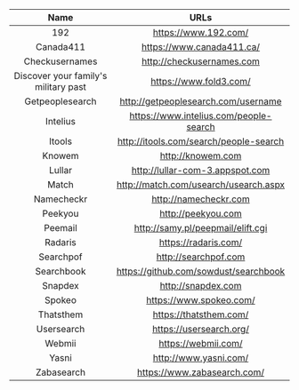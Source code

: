 | Name | URLs | 
|:---:|:---:|
| 192 | https://www.192.com/ |
| Canada411 | https://www.canada411.ca/ |
| Checkusernames | http://checkusernames.com |
| Discover your family's military past | https://www.fold3.com/ |
| Getpeoplesearch | http://getpeoplesearch.com/username |
| Intelius | https://www.intelius.com/people-search |
| Itools | http://itools.com/search/people-search |
| Knowem | http://knowem.com |
| Lullar | http://lullar-com-3.appspot.com |
| Match | http://match.com/usearch/usearch.aspx |
| Namecheckr | http://namecheckr.com |
| Peekyou | http://peekyou.com |
| Peemail | http://samy.pl/peepmail/elift.cgi |
| Radaris | https://radaris.com/ |
| Searchpof | http://searchpof.com |
| Searchbook | https://github.com/sowdust/searchbook |
| Snapdex | http://snapdex.com |
| Spokeo | https://www.spokeo.com/ |
| Thatsthem | https://thatsthem.com/ |
| Usersearch | https://usersearch.org/ |
| Webmii | https://webmii.com/ |
| Yasni | http://www.yasni.com/ |
| Zabasearch | https://www.zabasearch.com/ |
